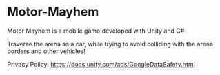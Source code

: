 # Motor-Mayhem
Motor Mayhem is a mobile game developed with Unity and C#


Traverse the arena as a car, while trying to avoid colliding with the arena borders and other vehicles!

Privacy Policy:
https://docs.unity.com/ads/GoogleDataSafety.html

